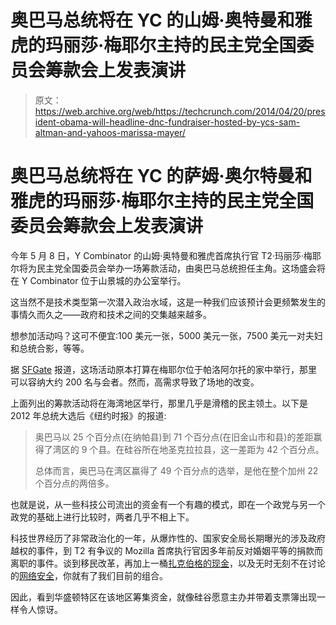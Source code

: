 # 奥巴马总统将在 YC 的山姆·奥特曼和雅虎的玛丽莎·梅耶尔主持的民主党全国委员会筹款会上发表演讲

> 原文：<https://web.archive.org/web/https://techcrunch.com/2014/04/20/president-obama-will-headline-dnc-fundraiser-hosted-by-ycs-sam-altman-and-yahoos-marissa-mayer/>

# 奥巴马总统将在 YC 的萨姆·奥尔特曼和雅虎的玛丽莎·梅耶尔主持的民主党全国委员会筹款会上发表演讲

今年 5 月 8 日，Y Combinator 的山姆·奥特曼和雅虎首席执行官 T2·玛丽莎·梅耶尔将为民主党全国委员会举办一场筹款活动，由奥巴马总统担任主角。这场盛会将在 Y Combinator 位于山景城的办公室举行。

这当然不是技术类型第一次潜入政治水域，这是一种我们应该预计会更频繁发生的事情久而久之——政府和技术之间的交集越来越多。

想参加活动吗？这可不便宜:100 美元一张，5000 美元一张，7500 美元一对夫妇和总统合影，等等。

据 [SFGate](https://web.archive.org/web/20230405124334/http://blog.sfgate.com/nov05election/2014/04/18/new-obama-to-hit-y-combinator-headquarters-in-mt-view-on-may-8/) 报道，这场活动原本打算在梅耶尔位于帕洛阿尔托的家中举行，那里可以容纳大约 200 名与会者。然而，高需求导致了场地的改变。

上面列出的筹款活动将在海湾地区举行，那里几乎是滑稽的民主领土。以下是 2012 年总统大选后《纽约时报》的报道:

> 奥巴马以 25 个百分点(在纳帕县)到 71 个百分点(在旧金山市和县)的差距赢得了湾区的 9 个县。在硅谷所在地圣克拉拉县，这一差距为 42 个百分点。
> 
> 总体而言，奥巴马在湾区赢得了 49 个百分点的选举，是他在整个加州 22 个百分点的两倍多。

也就是说，从一些科技公司流出的资金有一个有趣的模式，即在一个政党与另一个政党的基础上进行比较时，两者几乎不相上下。

科技世界经历了非常政治化的一年，从爆炸性的、国家安全局长期曝光的涉及政府越权的事件，到 T2 有争议的 Mozilla 首席执行官因多年前反对婚姻平等的捐款而离职的事件。谈到移民改革，再加上一桶[扎克伯格的现金](https://web.archive.org/web/20230405124334/https://techcrunch.com/2014/03/03/zuckerberg-linked-group-releases-ad-blasting-house-gop-for-immigration-reform-intransigence/)，以及无时无刻不在讨论的[网络安全](https://web.archive.org/web/20230405124334/https://techcrunch.com/search/cybersecurity#stq=cybersecurity&stp=1)，你就有了我们目前的组合。

因此，看到华盛顿特区在该地区筹集资金，就像硅谷愿意主办并带着支票簿出现一样令人惊讶。